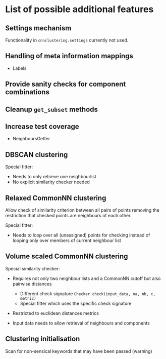 List of possible additional features
====================================

Settings mechanism
------------------

Functionality in `cnnclustering.settings` currently not used.

Handling of meta information mappings
-------------------------------------

  - Labels

Provide sanity checks for component combinations
------------------------------------------------

Cleanup `get_subset` methods
----------------------------

Increase test coverage
----------------------

  - NeighboursGetter

DBSCAN clustering
-----------------

Special fitter:

  - Needs to only retrieve one neighbourlist
  - No explicit similarity checker needed

Relaxed CommonNN clustering
---------------------------

Allow check of similarity criterion between all pairs of points removing
the restriction that checked points are neighbours of each other.

Special fitter:

  - Needs to loop over all (unassigned) points for checking instead
    of looping only over members of current neighbour list

Volume scaled CommonNN clustering
---------------------------------

Special similarity checker:

  - Requires not only two neighbour lists and a CommonNN cutoff but
    also pairwise distances

    - Different check signature `Checker.check(input_data, na, nb, c, metric)`
    - Special fitter which uses the specific check signature

  - Restricted to euclidean distances metrics
  - Input data needs to allow retrieval of neighbours and components

Clustering initialisation
-------------------------

Scan for non-sensical keywords that may have been passed (warning)
